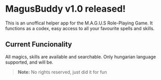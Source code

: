 # MagusBuddy v1.0 released!
This is an unoffical helper app for the M.A.G.U.S Role-Playing Game. It functions as a codex, easy access to all your favourite spells and skills.
## Current Funcionality
All magics, skills are available and searchable.
Only hungarian language supported, and will be.
> **Note:** No rights reserved, just did it for fun
